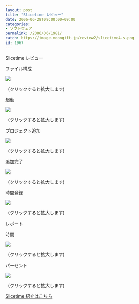 ```yaml
---
layout: post
title: "Slicetime レビュー"
date: 2006-06-28T09:00:00+09:00
categories:
- ソフトウェア
permalink: /2006/06/1981/
catch: https://image.moongift.jp/review2/slicetime4.s.png
id: 1967
---
```

Slicetime レビュー  
<!--more-->

ファイル構成

  

[![](https://image.moongift.jp/review2/slicetime1.s.png)](https://image.moongift.jp/review2/slicetime1.png)  
  
（クリックすると拡大します)

  

起動

  

[![](https://image.moongift.jp/review2/slicetime2.s.png)](https://image.moongift.jp/review2/slicetime2.png)  
  
（クリックすると拡大します)

  

プロジェクト追加

  

[![](https://image.moongift.jp/review2/slicetime3.s.png)](https://image.moongift.jp/review2/slicetime3.png)  
  
（クリックすると拡大します)

  

追加完了

  

[![](https://image.moongift.jp/review2/slicetime4.s.png)](https://image.moongift.jp/review2/slicetime4.png)  
  
（クリックすると拡大します)

  

時間登録

  

[![](https://image.moongift.jp/review2/slicetime5.s.png)](https://image.moongift.jp/review2/slicetime5.png)  
  
（クリックすると拡大します)

  

レポート

  

時間

  

[![](https://image.moongift.jp/review2/slicetime6.s.png)](https://image.moongift.jp/review2/slicetime6.png)  
  
（クリックすると拡大します)

  

パーセント

  

[![](https://image.moongift.jp/review2/slicetime7.s.png)](https://image.moongift.jp/review2/slicetime7.png)  
  
（クリックすると拡大します)

  

[Slicetime 紹介はこちら](http://oss.moongift.jp/intro/i-1974.html)

